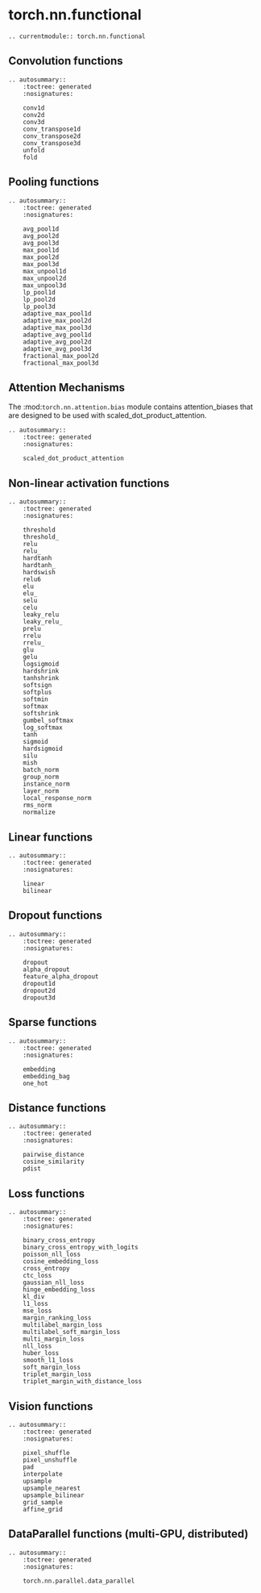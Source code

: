 # torch.nn.functional

```{eval-rst}
.. currentmodule:: torch.nn.functional
```

## Convolution functions
```{eval-rst}
.. autosummary::
    :toctree: generated
    :nosignatures:

    conv1d
    conv2d
    conv3d
    conv_transpose1d
    conv_transpose2d
    conv_transpose3d
    unfold
    fold
```

## Pooling functions
```{eval-rst}
.. autosummary::
    :toctree: generated
    :nosignatures:

    avg_pool1d
    avg_pool2d
    avg_pool3d
    max_pool1d
    max_pool2d
    max_pool3d
    max_unpool1d
    max_unpool2d
    max_unpool3d
    lp_pool1d
    lp_pool2d
    lp_pool3d
    adaptive_max_pool1d
    adaptive_max_pool2d
    adaptive_max_pool3d
    adaptive_avg_pool1d
    adaptive_avg_pool2d
    adaptive_avg_pool3d
    fractional_max_pool2d
    fractional_max_pool3d
```

## Attention Mechanisms
The :mod:`torch.nn.attention.bias` module contains attention_biases that are designed to be used with scaled_dot_product_attention.
```{eval-rst}
.. autosummary::
    :toctree: generated
    :nosignatures:

    scaled_dot_product_attention
```

## Non-linear activation functions
```{eval-rst}
.. autosummary::
    :toctree: generated
    :nosignatures:

    threshold
    threshold_
    relu
    relu_
    hardtanh
    hardtanh_
    hardswish
    relu6
    elu
    elu_
    selu
    celu
    leaky_relu
    leaky_relu_
    prelu
    rrelu
    rrelu_
    glu
    gelu
    logsigmoid
    hardshrink
    tanhshrink
    softsign
    softplus
    softmin
    softmax
    softshrink
    gumbel_softmax
    log_softmax
    tanh
    sigmoid
    hardsigmoid
    silu
    mish
    batch_norm
    group_norm
    instance_norm
    layer_norm
    local_response_norm
    rms_norm
    normalize
```

<!--
.. _Link 1: https://arxiv.org/abs/1611.00712
.. _Link 2: https://arxiv.org/abs/1611.01144
-->

## Linear functions
```{eval-rst}
.. autosummary::
    :toctree: generated
    :nosignatures:

    linear
    bilinear
```

## Dropout functions
```{eval-rst}
.. autosummary::
    :toctree: generated
    :nosignatures:

    dropout
    alpha_dropout
    feature_alpha_dropout
    dropout1d
    dropout2d
    dropout3d
```

## Sparse functions
```{eval-rst}
.. autosummary::
    :toctree: generated
    :nosignatures:

    embedding
    embedding_bag
    one_hot
```

## Distance functions
```{eval-rst}
.. autosummary::
    :toctree: generated
    :nosignatures:

    pairwise_distance
    cosine_similarity
    pdist
```

## Loss functions
```{eval-rst}
.. autosummary::
    :toctree: generated
    :nosignatures:

    binary_cross_entropy
    binary_cross_entropy_with_logits
    poisson_nll_loss
    cosine_embedding_loss
    cross_entropy
    ctc_loss
    gaussian_nll_loss
    hinge_embedding_loss
    kl_div
    l1_loss
    mse_loss
    margin_ranking_loss
    multilabel_margin_loss
    multilabel_soft_margin_loss
    multi_margin_loss
    nll_loss
    huber_loss
    smooth_l1_loss
    soft_margin_loss
    triplet_margin_loss
    triplet_margin_with_distance_loss
```

## Vision functions
```{eval-rst}
.. autosummary::
    :toctree: generated
    :nosignatures:

    pixel_shuffle
    pixel_unshuffle
    pad
    interpolate
    upsample
    upsample_nearest
    upsample_bilinear
    grid_sample
    affine_grid
```

## DataParallel functions (multi-GPU, distributed)

<!-- :hidden:`data_parallel` -->

```{eval-rst}
.. autosummary::
    :toctree: generated
    :nosignatures:

    torch.nn.parallel.data_parallel
```
